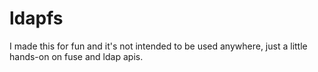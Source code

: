# ldapfs

I made this for fun and it's not intended to be used anywhere, just a little hands-on on fuse and ldap apis.
